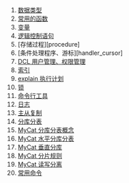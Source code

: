 1. [数据类型][datatype]
1. [常用的函数][fun]
1. [变量][variable]
1. [逻辑控制语句][if_for]
1. [存储过程][procedure]
1. [条件处理程序、游标][handler_cursor]
1. [DCL 用户管理、权限管理][dcl]
1. [索引][index]
1. [explain 执行计划][explain]
1. [锁][lock]
1. [命令行工具][tools]
1. [日志][log]
1. [主从复制][masterslave]
1. [分库分表][fkfb]
1. [MyCat 分库分表概念][mycat1]
1. [MyCat 水平分库分表][mycat2]
1. [MyCat 垂直分库][mycat3]
1. [MyCat 分片规则][mycat4]
1. [MyCat 读写分离][mycat5]
1. [常用命令][common]











[mycat5]: https://fgq233.github.io/md/mysql/mycat5
[mycat4]: https://fgq233.github.io/md/mysql/mycat4
[mycat3]: https://fgq233.github.io/md/mysql/mycat3
[mycat2]: https://fgq233.github.io/md/mysql/mycat2
[mycat1]: https://fgq233.github.io/md/mysql/mycat1
[fkfb]: https://fgq233.github.io/md/mysql/fkfb
[tools]: https://fgq233.github.io/md/mysql/tools
[masterslave]: https://fgq233.github.io/md/mysql/masterslave
[log]: https://fgq233.github.io/md/mysql/log
[common]: https://fgq233.github.io/md/mysql/common
[lock]: https://fgq233.github.io/md/mysql/lock
[dcl]: https://fgq233.github.io/md/mysql/dcl
[explain]: https://fgq233.github.io/md/mysql/explain
[index]: https://fgq233.github.io/md/mysql/index
[datatype]: https://fgq233.github.io/md/mysql/datatype
[fun]: https://fgq233.github.io/md/mysql/fun
[variable]: https://fgq233.github.io/md/mysql/variable
[if_for]: https://fgq233.github.io/md/mysql/if_for
